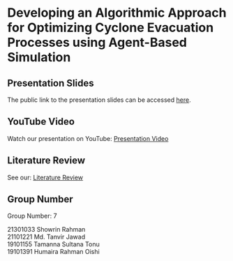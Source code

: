 # Developing an Algorithmic Approach for Optimizing Cyclone Evacuation Processes using Agent-Based Simulation


## Presentation Slides

The public link to the presentation slides can be accessed [here](https://docs.google.com/presentation/d/1uddzBafAkJKbRgtazwCw0iXU3Ir2Q1AvkLj9yUgIhrc/edit?fbclid=IwAR1bFZnqsVLEaqg6_2lA1ZpEgWJNchkXMMi3l9DofPWrZQUaIRRDZ-pHF2s#slide=id.g26278359bfc_0_9).

## YouTube Video

Watch our presentation on YouTube: [Presentation Video]()
## Literature Review 

See our: [ Literature Review](https://docs.google.com/spreadsheets/d/1CKo4qRVq8C53A7WHDSBos4oDjrqE_L4KjHcUKCOeaZU/edit#gid=396298435)


## Group Number

Group Number: 7

21301033	Showrin Rahman <br>
21101221	Md. Tanvir Jawad <br>
19101155	Tamanna Sultana Tonu <br>
19101391	Humaira Rahman Oishi 
